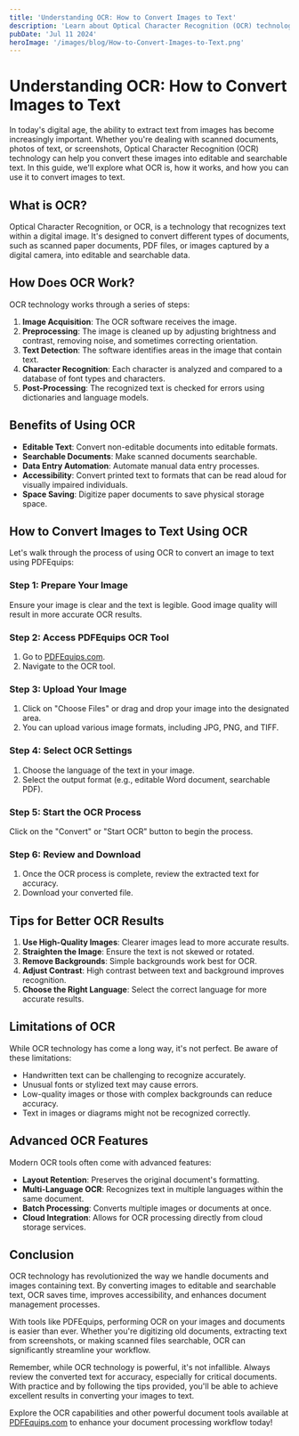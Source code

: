 ```yaml
---
title: 'Understanding OCR: How to Convert Images to Text'
description: 'Learn about Optical Character Recognition (OCR) technology and how to use it to convert images to editable text'
pubDate: 'Jul 11 2024'
heroImage: '/images/blog/How-to-Convert-Images-to-Text.png'
---
```


# Understanding OCR: How to Convert Images to Text

In today's digital age, the ability to extract text from images has become increasingly important. Whether you're dealing with scanned documents, photos of text, or screenshots, Optical Character Recognition (OCR) technology can help you convert these images into editable and searchable text. In this guide, we'll explore what OCR is, how it works, and how you can use it to convert images to text.

## What is OCR?

Optical Character Recognition, or OCR, is a technology that recognizes text within a digital image. It's designed to convert different types of documents, such as scanned paper documents, PDF files, or images captured by a digital camera, into editable and searchable data.

## How Does OCR Work?

OCR technology works through a series of steps:

1. **Image Acquisition**: The OCR software receives the image.
2. **Preprocessing**: The image is cleaned up by adjusting brightness and contrast, removing noise, and sometimes correcting orientation.
3. **Text Detection**: The software identifies areas in the image that contain text.
4. **Character Recognition**: Each character is analyzed and compared to a database of font types and characters.
5. **Post-Processing**: The recognized text is checked for errors using dictionaries and language models.

## Benefits of Using OCR

- **Editable Text**: Convert non-editable documents into editable formats.
- **Searchable Documents**: Make scanned documents searchable.
- **Data Entry Automation**: Automate manual data entry processes.
- **Accessibility**: Convert printed text to formats that can be read aloud for visually impaired individuals.
- **Space Saving**: Digitize paper documents to save physical storage space.

## How to Convert Images to Text Using OCR

Let's walk through the process of using OCR to convert an image to text using PDFEquips:

### Step 1: Prepare Your Image

Ensure your image is clear and the text is legible. Good image quality will result in more accurate OCR results.

### Step 2: Access PDFEquips OCR Tool

1. Go to [PDFEquips.com](https://www.pdfequips.com).
2. Navigate to the OCR tool.

### Step 3: Upload Your Image

1. Click on "Choose Files" or drag and drop your image into the designated area.
2. You can upload various image formats, including JPG, PNG, and TIFF.

### Step 4: Select OCR Settings

1. Choose the language of the text in your image.
2. Select the output format (e.g., editable Word document, searchable PDF).

### Step 5: Start the OCR Process

Click on the "Convert" or "Start OCR" button to begin the process.

### Step 6: Review and Download

1. Once the OCR process is complete, review the extracted text for accuracy.
2. Download your converted file.

## Tips for Better OCR Results

1. **Use High-Quality Images**: Clearer images lead to more accurate results.
2. **Straighten the Image**: Ensure the text is not skewed or rotated.
3. **Remove Backgrounds**: Simple backgrounds work best for OCR.
4. **Adjust Contrast**: High contrast between text and background improves recognition.
5. **Choose the Right Language**: Select the correct language for more accurate results.

## Limitations of OCR

While OCR technology has come a long way, it's not perfect. Be aware of these limitations:

- Handwritten text can be challenging to recognize accurately.
- Unusual fonts or stylized text may cause errors.
- Low-quality images or those with complex backgrounds can reduce accuracy.
- Text in images or diagrams might not be recognized correctly.

## Advanced OCR Features

Modern OCR tools often come with advanced features:

- **Layout Retention**: Preserves the original document's formatting.
- **Multi-Language OCR**: Recognizes text in multiple languages within the same document.
- **Batch Processing**: Converts multiple images or documents at once.
- **Cloud Integration**: Allows for OCR processing directly from cloud storage services.

## Conclusion

OCR technology has revolutionized the way we handle documents and images containing text. By converting images to editable and searchable text, OCR saves time, improves accessibility, and enhances document management processes.

With tools like PDFEquips, performing OCR on your images and documents is easier than ever. Whether you're digitizing old documents, extracting text from screenshots, or making scanned files searchable, OCR can significantly streamline your workflow.

Remember, while OCR technology is powerful, it's not infallible. Always review the converted text for accuracy, especially for critical documents. With practice and by following the tips provided, you'll be able to achieve excellent results in converting your images to text.

Explore the OCR capabilities and other powerful document tools available at [PDFEquips.com](https://www.pdfequips.com) to enhance your document processing workflow today!